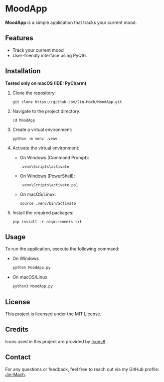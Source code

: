 # MoodApp

**MoodApp** is a simple application that tracks your current mood.

## Features

- Track your current mood
- User-friendly interface using PyQt6.

## Installation
**Tested only on macOS (IDE: PyCharm)**
1. Clone the repository:
    ```
    git clone https://github.com/Jin-Mach/MoodApp.git
    ```

2. Navigate to the project directory:
    ```
    cd MoodApp
    ```

3. Create a virtual environment:
    ```
    python -m venv .venv
    ```

4. Activate the virtual environment:

   - On Windows (Command Prompt):
     ```
     .venv\Scripts\activate
     ```
   - On Windows (PowerShell):
     ```
     .venv\Scripts\activate.ps1
     ```
   - On macOS/Linux:
     ```
     source .venv/bin/activate
     ```

5. Install the required packages:
    ```
    pip install -r requirements.txt
    ```

## Usage
To run the application, execute the following command:

- On Windows
    ```bash
    python MoodApp.py
    ```
- On macOS/Linux
    ```bash
    python3 MoodApp.py
    ```

## License
This project is licensed under the MIT License.

## Credits
Icons used in this project are provided by [Icons8](https://icons8.com/).

## Contact
For any questions or feedback, feel free to reach out via my GitHub profile: [Jin-Mach](https://github.com/Jin-Mach).
